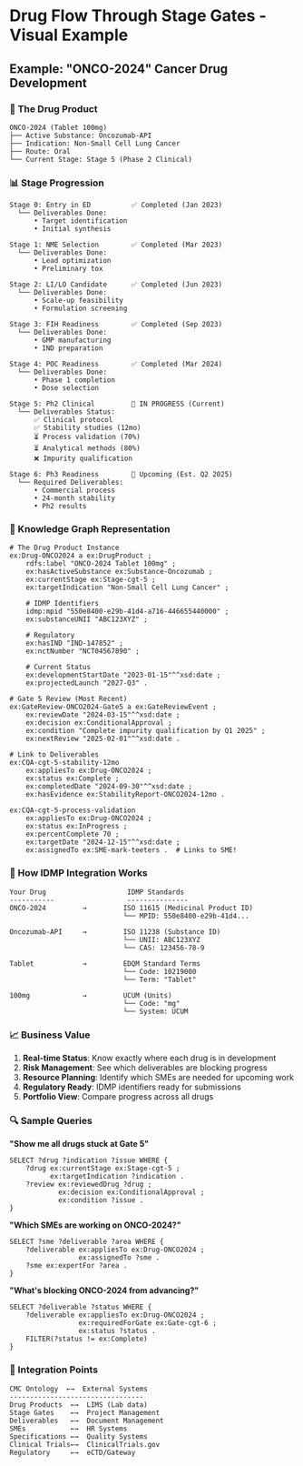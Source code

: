 # Drug Flow Through Stage Gates - Visual Example

## Example: "ONCO-2024" Cancer Drug Development

### 🧬 The Drug Product
```
ONCO-2024 (Tablet 100mg)
├── Active Substance: Oncozumab-API
├── Indication: Non-Small Cell Lung Cancer
├── Route: Oral
└── Current Stage: Stage 5 (Phase 2 Clinical)
```

### 📊 Stage Progression

```
Stage 0: Entry in ED          ✅ Completed (Jan 2023)
  └── Deliverables Done:
      • Target identification
      • Initial synthesis
      
Stage 1: NME Selection        ✅ Completed (Mar 2023)  
  └── Deliverables Done:
      • Lead optimization
      • Preliminary tox
      
Stage 2: LI/LO Candidate      ✅ Completed (Jun 2023)
  └── Deliverables Done:
      • Scale-up feasibility
      • Formulation screening
      
Stage 3: FIH Readiness        ✅ Completed (Sep 2023)
  └── Deliverables Done:
      • GMP manufacturing
      • IND preparation
      
Stage 4: POC Readiness        ✅ Completed (Mar 2024)
  └── Deliverables Done:
      • Phase 1 completion
      • Dose selection
      
Stage 5: Ph2 Clinical         🔄 IN PROGRESS (Current)
  └── Deliverables Status:
      ✅ Clinical protocol
      ✅ Stability studies (12mo)
      ⏳ Process validation (70%)
      ⏳ Analytical methods (80%)
      ❌ Impurity qualification
      
Stage 6: Ph3 Readiness        🔮 Upcoming (Est. Q2 2025)
  └── Required Deliverables:
      • Commercial process
      • 24-month stability
      • Ph2 results
```

### 🔗 Knowledge Graph Representation

```turtle
# The Drug Product Instance
ex:Drug-ONCO2024 a ex:DrugProduct ;
    rdfs:label "ONCO-2024 Tablet 100mg" ;
    ex:hasActiveSubstance ex:Substance-Oncozumab ;
    ex:currentStage ex:Stage-cgt-5 ;
    ex:targetIndication "Non-Small Cell Lung Cancer" ;
    
    # IDMP Identifiers
    idmp:mpid "550e8400-e29b-41d4-a716-446655440000" ;
    ex:substanceUNII "ABC123XYZ" ;
    
    # Regulatory
    ex:hasIND "IND-147852" ;
    ex:nctNumber "NCT04567890" ;
    
    # Current Status
    ex:developmentStartDate "2023-01-15"^^xsd:date ;
    ex:projectedLaunch "2027-Q3" .

# Gate 5 Review (Most Recent)
ex:GateReview-ONCO2024-Gate5 a ex:GateReviewEvent ;
    ex:reviewDate "2024-03-15"^^xsd:date ;
    ex:decision ex:ConditionalApproval ;
    ex:condition "Complete impurity qualification by Q1 2025" ;
    ex:nextReview "2025-02-01"^^xsd:date .

# Link to Deliverables
ex:CQA-cgt-5-stability-12mo 
    ex:appliesTo ex:Drug-ONCO2024 ;
    ex:status ex:Complete ;
    ex:completedDate "2024-09-30"^^xsd:date ;
    ex:hasEvidence ex:StabilityReport-ONCO2024-12mo .

ex:CQA-cgt-5-process-validation
    ex:appliesTo ex:Drug-ONCO2024 ;
    ex:status ex:InProgress ;
    ex:percentComplete 70 ;
    ex:targetDate "2024-12-15"^^xsd:date ;
    ex:assignedTo ex:SME-mark-teeters .  # Links to SME!
```

### 🎯 How IDMP Integration Works

```
Your Drug                    IDMP Standards
-----------                  ---------------
ONCO-2024         →         ISO 11615 (Medicinal Product ID)
                            └── MPID: 550e8400-e29b-41d4...
                            
Oncozumab-API     →         ISO 11238 (Substance ID)
                            └── UNII: ABC123XYZ
                            └── CAS: 123456-78-9
                            
Tablet            →         EDQM Standard Terms
                            └── Code: 10219000
                            └── Term: "Tablet"
                            
100mg             →         UCUM (Units)
                            └── Code: "mg"
                            └── System: UCUM
```

### 📈 Business Value

1. **Real-time Status**: Know exactly where each drug is in development
2. **Risk Management**: See which deliverables are blocking progress
3. **Resource Planning**: Identify which SMEs are needed for upcoming work
4. **Regulatory Ready**: IDMP identifiers ready for submissions
5. **Portfolio View**: Compare progress across all drugs

### 🔍 Sample Queries

**"Show me all drugs stuck at Gate 5"**
```sparql
SELECT ?drug ?indication ?issue WHERE {
    ?drug ex:currentStage ex:Stage-cgt-5 ;
          ex:targetIndication ?indication .
    ?review ex:reviewedDrug ?drug ;
            ex:decision ex:ConditionalApproval ;
            ex:condition ?issue .
}
```

**"Which SMEs are working on ONCO-2024?"**
```sparql
SELECT ?sme ?deliverable ?area WHERE {
    ?deliverable ex:appliesTo ex:Drug-ONCO2024 ;
                 ex:assignedTo ?sme .
    ?sme ex:expertFor ?area .
}
```

**"What's blocking ONCO-2024 from advancing?"**
```sparql
SELECT ?deliverable ?status WHERE {
    ?deliverable ex:appliesTo ex:Drug-ONCO2024 ;
                 ex:requiredForGate ex:Gate-cgt-6 ;
                 ex:status ?status .
    FILTER(?status != ex:Complete)
}
```

### 🔄 Integration Points

```
CMC Ontology  ←→  External Systems
---------------------------------
Drug Products  ←→  LIMS (Lab data)
Stage Gates    ←→  Project Management
Deliverables   ←→  Document Management
SMEs           ←→  HR Systems
Specifications ←→  Quality Systems
Clinical Trials←→  ClinicalTrials.gov
Regulatory     ←→  eCTD/Gateway
```
